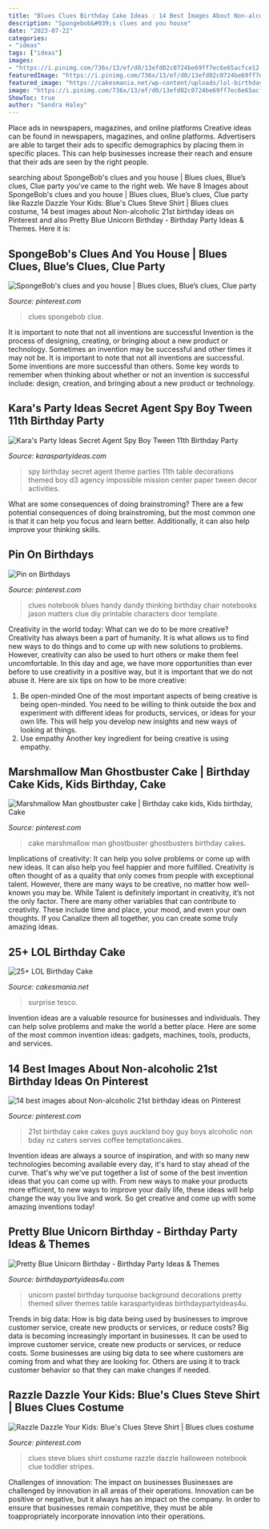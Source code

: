 ```yaml
---
title: "Blues Clues Birthday Cake Ideas : 14 Best Images About Non-alcoholic 21st Birthday Ideas On Pinterest"
description: "Spongebob&#039;s clues and you house"
date: "2023-07-22"
categories:
- "ideas"
tags: ["ideas"]
images:
- "https://i.pinimg.com/736x/13/ef/d0/13efd02c0724be69ff7ec6e65acfce12--blues-clues-green-stripes.jpg"
featuredImage: "https://i.pinimg.com/736x/13/ef/d0/13efd02c0724be69ff7ec6e65acfce12--blues-clues-green-stripes.jpg"
featured_image: "https://cakesmania.net/wp-content/uploads/lol-birthday-cake-3-scaled.jpg"
image: "https://i.pinimg.com/736x/13/ef/d0/13efd02c0724be69ff7ec6e65acfce12--blues-clues-green-stripes.jpg"
ShowToc: true
author: "Sandra Haley"
---
```



Place ads in newspapers, magazines, and online platforms
Creative ideas can be found in newspapers, magazines, and online platforms. Advertisers are able to target their ads to specific demographics by placing them in specific places. This can help businesses increase their reach and ensure that their ads are seen by the right people.

	

		
searching about SpongeBob&#039;s clues and you house | Blues clues, Blue’s clues, Clue party you've came to the right web. We have 8 Images about SpongeBob&#039;s clues and you house | Blues clues, Blue’s clues, Clue party like Razzle Dazzle Your Kids: Blue&#039;s Clues Steve Shirt | Blues clues costume, 14 best images about Non-alcoholic 21st birthday ideas on Pinterest and also Pretty Blue Unicorn Birthday - Birthday Party Ideas &amp; Themes. Here it is:
		
    
## SpongeBob&#039;s Clues And You House | Blues Clues, Blue’s Clues, Clue Party

<img loading=lazy src="https://i.pinimg.com/736x/61/ea/ea/61eaeac4c229900947e0f1cfd56521f6.jpg" onerror="this.onerror=null;this.src='https://tse4.mm.bing.net/th?id=OIP.zPY-tFoemVgX-Bz-RGvapgHaFj&amp;pid=15.1';" alt="SpongeBob&#039;s clues and you house | Blues clues, Blue’s clues, Clue party">

_Source: pinterest.com_

>clues spongebob clue. 

	

It is important to note that not all inventions are successful
Invention is the process of designing, creating, or bringing about a new product or technology. Sometimes an invention may be successful and other times it may not be. It is important to note that not all inventions are successful. 
Some inventions are more successful than others. Some key words to remember when thinking about whether or not an invention is successful include: design, creation, and bringing about a new product or technology.

    
## Kara&#039;s Party Ideas Secret Agent Spy Boy Tween 11th Birthday Party

<img loading=lazy src="https://www.karaspartyideas.com/wp-content/uploads/2013/04/eagle-view_600x1119.jpg" onerror="this.onerror=null;this.src='https://tse4.mm.bing.net/th?id=OIP.SkH_RCzV85XEJ6J8kgruGwHaN0&amp;pid=15.1';" alt="Kara&#039;s Party Ideas Secret Agent Spy Boy Tween 11th Birthday Party">

_Source: karaspartyideas.com_

>spy birthday secret agent theme parties 11th table decorations themed boy d3 agency impossible mission center paper tween decor activities. 

	

What are some consequences of doing brainstroming?
There are a few potential consequences of doing brainstroming, but the most common one is that it can help you focus and learn better. Additionally, it can also help improve your thinking skills.

    
## Pin On Birthdays

<img loading=lazy src="https://i.pinimg.com/736x/e7/7b/00/e77b00ef0f1f0e30eeffa29c19380a1e--blue-birthday-birthday-ideas.jpg" onerror="this.onerror=null;this.src='https://tse4.mm.bing.net/th?id=OIP.vjZQ5CuKcSPiidqB0i9sNwHaHn&amp;pid=15.1';" alt="Pin on Birthdays">

_Source: pinterest.com_

>clues notebook blues handy dandy thinking birthday chair notebooks jason matters clue diy printable characters door template. 

	

Creativity in the world today: What can we do to be more creative?
Creativity has always been a part of humanity. It is what allows us to find new ways to do things and to come up with new solutions to problems. However, creativity can also be used to hurt others or make them feel uncomfortable. In this day and age, we have more opportunities than ever before to use creativity in a positive way, but it is important that we do not abuse it. Here are six tips on how to be more creative: 
1. Be open-minded
One of the most important aspects of being creative is being open-minded. You need to be willing to think outside the box and experiment with different ideas for products, services, or ideas for your own life. This will help you develop new insights and new ways of looking at things. 
2. Use empathy
Another key ingredient for being creative is using empathy.

    
## Marshmallow Man Ghostbuster Cake | Birthday Cake Kids, Kids Birthday, Cake

<img loading=lazy src="https://i.pinimg.com/736x/61/4d/d0/614dd0f40605e1dcd3a40b61a1a2e718--ghostbusters-cake-tobias.jpg" onerror="this.onerror=null;this.src='https://tse1.mm.bing.net/th?id=OIP.T4Bf9U-KRvHd5F2Ei6G64AHaJ6&amp;pid=15.1';" alt="Marshmallow Man ghostbuster cake | Birthday cake kids, Kids birthday, Cake">

_Source: pinterest.com_

>cake marshmallow man ghostbuster ghostbusters birthday cakes. 

	

Implications of creativity: It can help you solve problems or come up with new ideas. It can also help you feel happier and more fulfilled.
Creativity is often thought of as a quality that only comes from people with exceptional talent. However, there are many ways to be creative, no matter how well-known you may be. While Talent is definitely important in creativity, it’s not the only factor. There are many other variables that can contribute to creativity. These include time and place, your mood, and even your own thoughts. If you Canalize them all together, you can create some truly amazing ideas.

    
## 25+ LOL Birthday Cake

<img loading=lazy src="https://cakesmania.net/wp-content/uploads/lol-birthday-cake-3-scaled.jpg" onerror="this.onerror=null;this.src='https://tse3.mm.bing.net/th?id=OIP.C0kWpMdbeQH3cCCIZq-YswHaJ4&amp;pid=15.1';" alt="25+ LOL Birthday Cake">

_Source: cakesmania.net_

>surprise tesco. 

	

Invention ideas are a valuable resource for businesses and individuals. They can help solve problems and make the world a better place. Here are some of the most common invention ideas: gadgets, machines, tools, products, and services.

    
## 14 Best Images About Non-alcoholic 21st Birthday Ideas On Pinterest

<img loading=lazy src="https://s-media-cache-ak0.pinimg.com/736x/27/92/62/27926241713ada24cf14e2a185ddadc2.jpg" onerror="this.onerror=null;this.src='https://tse1.mm.bing.net/th?id=OIP.1QEsbYPpKdUJb4Aq6wT9DAHaJ3&amp;pid=15.1';" alt="14 best images about Non-alcoholic 21st birthday ideas on Pinterest">

_Source: pinterest.com_

>21st birthday cake cakes guys auckland boy guy boys alcoholic non bday nz caters serves coffee temptationcakes. 

	

Invention ideas are always a source of inspiration, and with so many new technologies becoming available every day, it's hard to stay ahead of the curve. That's why we've put together a list of some of the best invention ideas that you can come up with. From new ways to make your products more efficient, to new ways to improve your daily life, these ideas will help change the way you live and work. So get creative and come up with some amazing inventions today!

    
## Pretty Blue Unicorn Birthday - Birthday Party Ideas &amp; Themes

<img loading=lazy src="http://birthdaypartyideas4u.com/wp-content/uploads/2019/01/beautiful-blue-unicorn-background.jpg" onerror="this.onerror=null;this.src='https://tse2.mm.bing.net/th?id=OIP.LXnnbzpT0J_DcrZW4ke09gHaE8&amp;pid=15.1';" alt="Pretty Blue Unicorn Birthday - Birthday Party Ideas &amp; Themes">

_Source: birthdaypartyideas4u.com_

>unicorn pastel birthday turquoise background decorations pretty themed silver themes table karaspartyideas birthdaypartyideas4u. 

	

Trends in big data: How is big data being used by businesses to improve customer service, create new products or services, or reduce costs?
Big data is becoming increasingly important in businesses. It can be used to improve customer service, create new products or services, or reduce costs. Some businesses are using big data to see where customers are coming from and what they are looking for. Others are using it to track customer behavior so that they can make changes if needed.

    
## Razzle Dazzle Your Kids: Blue&#039;s Clues Steve Shirt | Blues Clues Costume

<img loading=lazy src="https://i.pinimg.com/736x/13/ef/d0/13efd02c0724be69ff7ec6e65acfce12--blues-clues-green-stripes.jpg" onerror="this.onerror=null;this.src='https://tse2.mm.bing.net/th?id=OIP.bOWfp4IZsDokVkJoH8FAbgHaJ3&amp;pid=15.1';" alt="Razzle Dazzle Your Kids: Blue&#039;s Clues Steve Shirt | Blues clues costume">

_Source: pinterest.com_

>clues steve blues shirt costume razzle dazzle halloween notebook clue toddler stripes. 

	

Challenges of innovation: The impact on businesses
Businesses are challenged by innovation in all areas of their operations. Innovation can be positive or negative, but it always has an impact on the company. In order to ensure that businesses remain competitive, they must be able toappropriately incorporate innovation into their operations.

